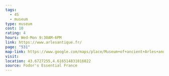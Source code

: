 ```yaml
---
tags:
  - 4S
  - museum
type: museum
cost: 10
rating: 4
hours: Wed-Mon 9:30AM-6PM
link: https://www.arlesantique.fr/
page: "531"
map-link: https://www.google.com/maps/place/Museum+of+ancient+Arles+and+Provence/@43.6723,4.6144728,17z/data=!3m1!4b1!4m6!3m5!1s0x12b6766b1124a05f:0x1c18e0e05cf48296!8m2!3d43.6722961!4d4.6170477!16s%2Fm%2F054v3zj?entry=ttu&g_ep=EgoyMDI0MTAwMi4xIKXMDSoASAFQAw%3D%3D
visit: 
location: 43.6727255,4.616514831816822
source: Fodor's Essential France
---
```

